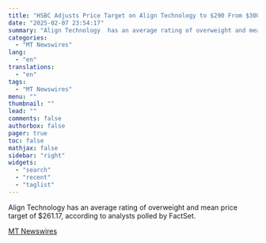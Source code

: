 ```yaml
---
title: "HSBC Adjusts Price Target on Align Technology to $290 From $300"
date: "2025-02-07 23:54:17"
summary: "Align Technology  has an average rating of overweight and mean price target of $261.17, according to analysts polled by FactSet."
categories:
  - "MT Newswires"
lang:
  - "en"
translations:
  - "en"
tags:
  - "MT Newswires"
menu: ""
thumbnail: ""
lead: ""
comments: false
authorbox: false
pager: true
toc: false
mathjax: false
sidebar: "right"
widgets:
  - "search"
  - "recent"
  - "taglist"
---
```


Align Technology has an average rating of overweight and mean price target of $261.17, according to analysts polled by FactSet.

[MT Newswires](https://www.tradingview.com/news/mtnewswires.com:20250207:A3312716:0/)
